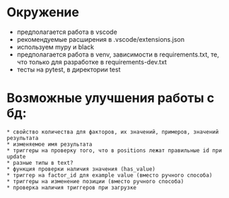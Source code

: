 
# Окружение
* предполагается работа в vscode
* рекомендуемые расширения в .vscode/extensions.json
* используем mypy и black
* предполагается работа в venv, зависимости в requirements.txt, те, что только для разработке в requirements-dev.txt
* тесты на pytest, в директории test

# Возможные улучшения работы с бд:
    * свойство количества для факторов, их значений, примеров, значений результата
    * изменяемое имя результата
    * триггеры на проверку того, что в positions лежат правильные id при update
    * разные типы в text?
    * функция проверки наличия значения (has_value)
    * триггер на factor_id для example value (вместо ручного способа)
    * триггеры на изменение позиции (вместо ручного способа)
    * проверка наличия триггеров при загрузке